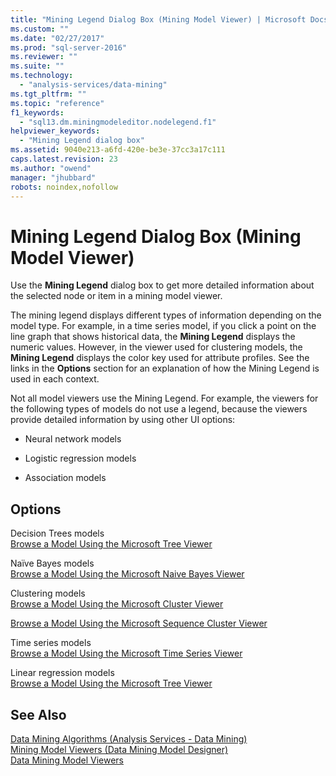 ```yaml
---
title: "Mining Legend Dialog Box (Mining Model Viewer) | Microsoft Docs"
ms.custom: ""
ms.date: "02/27/2017"
ms.prod: "sql-server-2016"
ms.reviewer: ""
ms.suite: ""
ms.technology: 
  - "analysis-services/data-mining"
ms.tgt_pltfrm: ""
ms.topic: "reference"
f1_keywords: 
  - "sql13.dm.miningmodeleditor.nodelegend.f1"
helpviewer_keywords: 
  - "Mining Legend dialog box"
ms.assetid: 9040e213-a6fd-420e-be3e-37cc3a17c111
caps.latest.revision: 23
ms.author: "owend"
manager: "jhubbard"
robots: noindex,nofollow
---
```

# Mining Legend Dialog Box (Mining Model Viewer)
  Use the **Mining Legend** dialog box to get more detailed information about the selected node or item in a mining model viewer.  
  
 The mining legend displays different types of information depending on the model type. For example, in a time series model, if you click a point on the line graph that shows historical data, the **Mining Legend** displays the numeric values. However, in the viewer used for clustering models, the **Mining Legend** displays the color key used for attribute profiles. See the links in the **Options** section for an explanation of how the Mining Legend is used in each context.  
  
 Not all model viewers use the Mining Legend. For example, the viewers for the following types of models do not use a legend, because the viewers provide detailed information by using other UI options:  
  
-   Neural network models  
  
-   Logistic regression models  
  
-   Association models  
  
## Options  
 Decision Trees models  
 [Browse a Model Using the Microsoft Tree Viewer](../analysis-services/data-mining/browse-a-model-using-the-microsoft-tree-viewer.md)  
  
 Naïve Bayes models  
 [Browse a Model Using the Microsoft Naive Bayes Viewer](../analysis-services/data-mining/browse-a-model-using-the-microsoft-naive-bayes-viewer.md)  
  
 Clustering models  
 [Browse a Model Using the Microsoft Cluster Viewer](../analysis-services/data-mining/browse-a-model-using-the-microsoft-cluster-viewer.md)  
  
 [Browse a Model Using the Microsoft Sequence Cluster Viewer](../analysis-services/data-mining/browse-a-model-using-the-microsoft-sequence-cluster-viewer.md)  
  
 Time series models  
 [Browse a Model Using the Microsoft Time Series Viewer](../analysis-services/data-mining/browse-a-model-using-the-microsoft-time-series-viewer.md)  
  
 Linear regression models  
 [Browse a Model Using the Microsoft Tree Viewer](../analysis-services/data-mining/browse-a-model-using-the-microsoft-tree-viewer.md)  
  
## See Also  
 [Data Mining Algorithms &#40;Analysis Services - Data Mining&#41;](../analysis-services/data-mining/data-mining-algorithms-analysis-services-data-mining.md)   
 [Mining Model Viewers &#40;Data Mining Model Designer&#41;](../a9retired/mining-model-viewers-data-mining-model-designer.md)   
 [Data Mining Model Viewers](../analysis-services/data-mining/data-mining-model-viewers.md)  
  
  